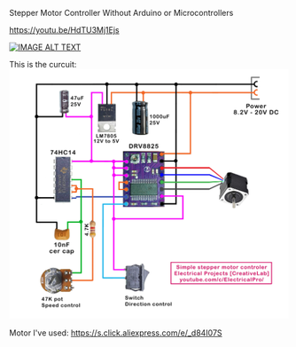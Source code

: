 Stepper Motor Controller Without Arduino or Microcontrollers

https://youtu.be/HdTU3Mj1Ejs

[![IMAGE ALT TEXT](http://img.youtube.com/vi/vPx2oyZGv50/0.jpg)](http://www.youtube.com/watch?v=HdTU3Mj1Ejs "Video Title")

This is the curcuit:
<img src="circuit.jpg">

Motor I've used: https://s.click.aliexpress.com/e/_d84I07S
